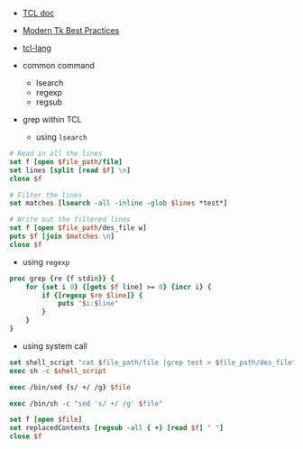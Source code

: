* [TCL doc](https://www.tcl.tk/doc/)

* [Modern Tk Best Practices](https://tkdocs.com/)

* [tcl-lang](https://wiki.tcl-lang.org/page/grep)

* common command
  * lsearch
  * regexp
  * regsub

* grep within TCL
  * using `lsearch`
```tcl
# Read in all the lines
set f [open $file_path/file]
set lines [split [read $f] \n]
close $f

# Filter the lines
set matches [lsearch -all -inline -glob $lines *test*]

# Write out the filtered lines
set f [open $file_path/des_file w]
puts $f [join $matches \n]
close $f
```
  * using `regexp`
```tcl
proc grep {re {f stdin}} {
    for {set i 0} {[gets $f line] >= 0} {incr i} {
        if {[regexp $re $line]} {
            puts "$i:$line" 
        }
    }
}
```
  * using system call
```tcl
set shell_script "cat $file_path/file |grep test > $file_path/des_file"
exec sh -c $shell_script
```
```tcl
exec /bin/sed {s/ +/ /g} $file
```
```tcl
exec /bin/sh -c "sed 's/ +/ /g' $file"
```
```tcl
set f [open $file]
set replacedContents [regsub -all { +} [read $f] " "]
close $f
```
